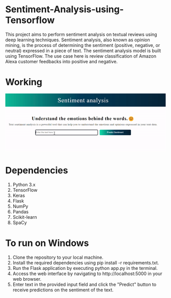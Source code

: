 # Sentiment-Analysis-using-Tensorflow
This project aims to perform sentiment analysis on textual reviews using deep learning techniques. Sentiment analysis, also known as opinion mining, is the process of determining the sentiment (positive, negative, or neutral) expressed in a piece of text. The sentiment analysis model is built using TensorFlow.
The use case here is review classification of Amazon Alexa customer feedbacks into positive and negative.
# Working 
![](https://github.com/adits16/Sentiment-Analysis-using-Tensorflow/blob/main/sentiment_analysis.gif)
# Dependencies
1. Python 3.x
2. TensorFlow
3. Keras
4. Flask
5. NumPy
6. Pandas
7. Scikit-learn
8. SpaCy
# To run on Windows
1. Clone the repository to your local machine.
2. Install the required dependencies using pip install -r requirements.txt.
3. Run the Flask application by executing python app.py in the terminal.
4. Access the web interface by navigating to http://localhost:5000 in your web browser.
5. Enter text in the provided input field and click the "Predict" button to receive predictions on the sentiment of the text.
